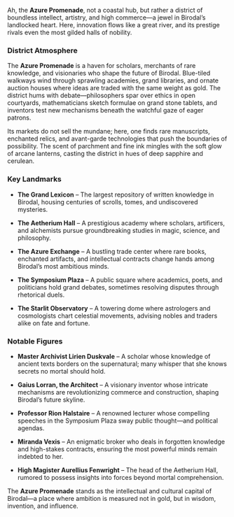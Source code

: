 Ah, the **Azure Promenade**, not a coastal hub, but rather a district of boundless intellect, artistry, and high commerce—a jewel in Birodal’s landlocked heart. Here, innovation flows like a great river, and its prestige rivals even the most gilded halls of nobility.

### **District Atmosphere**

The **Azure Promenade** is a haven for scholars, merchants of rare knowledge, and visionaries who shape the future of Birodal. Blue-tiled walkways wind through sprawling academies, grand libraries, and ornate auction houses where ideas are traded with the same weight as gold. The district hums with debate—philosophers spar over ethics in open courtyards, mathematicians sketch formulae on grand stone tablets, and inventors test new mechanisms beneath the watchful gaze of eager patrons.

Its markets do not sell the mundane; here, one finds rare manuscripts, enchanted relics, and avant-garde technologies that push the boundaries of possibility. The scent of parchment and fine ink mingles with the soft glow of arcane lanterns, casting the district in hues of deep sapphire and cerulean.

### **Key Landmarks**

- **The Grand Lexicon** – The largest repository of written knowledge in Birodal, housing centuries of scrolls, tomes, and undiscovered mysteries.
    
- **The Aetherium Hall** – A prestigious academy where scholars, artificers, and alchemists pursue groundbreaking studies in magic, science, and philosophy.
    
- **The Azure Exchange** – A bustling trade center where rare books, enchanted artifacts, and intellectual contracts change hands among Birodal’s most ambitious minds.
    
- **The Symposium Plaza** – A public square where academics, poets, and politicians hold grand debates, sometimes resolving disputes through rhetorical duels.
    
- **The Starlit Observatory** – A towering dome where astrologers and cosmologists chart celestial movements, advising nobles and traders alike on fate and fortune.
    

### **Notable Figures**

- **Master Archivist Lirien Duskvale** – A scholar whose knowledge of ancient texts borders on the supernatural; many whisper that she knows secrets no mortal should hold.
    
- **Gaius Lorran, the Architect** – A visionary inventor whose intricate mechanisms are revolutionizing commerce and construction, shaping Birodal’s future skyline.
    
- **Professor Rion Halstaire** – A renowned lecturer whose compelling speeches in the Symposium Plaza sway public thought—and political agendas.
    
- **Miranda Vexis** – An enigmatic broker who deals in forgotten knowledge and high-stakes contracts, ensuring the most powerful minds remain indebted to her.
    
- **High Magister Aurellius Fenwright** – The head of the Aetherium Hall, rumored to possess insights into forces beyond mortal comprehension.
    

The **Azure Promenade** stands as the intellectual and cultural capital of Birodal—a place where ambition is measured not in gold, but in wisdom, invention, and influence.